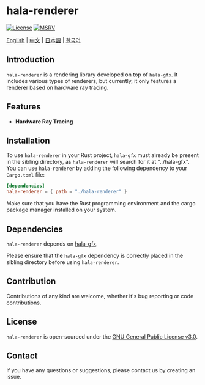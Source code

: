 # hala-renderer
[![License](https://img.shields.io/badge/License-GPL3-blue.svg)](https://www.gnu.org/licenses/gpl-3.0.en.html)
[![MSRV](https://img.shields.io/badge/rustc-1.70.0+-ab6000.svg)](https://blog.rust-lang.org/2023/06/01/Rust-1.70.0.html)

[English](README.md) | [中文](README_CN.md) | [日本語](README_JP.md) | [한국어](README_KO.md)

## Introduction
`hala-renderer` is a rendering library developed on top of `hala-gfx`. It includes various types of renderers, but currently, it only features a renderer based on hardware ray tracing.

## Features
- **Hardware Ray Tracing**

## Installation
To use `hala-renderer` in your Rust project, `hala-gfx` must already be present in the sibling directory, as `hala-renderer` will search for it at "../hala-gfx".
You can use `hala-renderer` by adding the following dependency to your `Cargo.toml` file:

```toml
[dependencies]
hala-renderer = { path = "./hala-renderer" }
```

Make sure that you have the Rust programming environment and the cargo package manager installed on your system.

## Dependencies
`hala-renderer` depends on [hala-gfx](https://github.com/zhing2006/hala-gfx).

Please ensure that the `hala-gfx` dependency is correctly placed in the sibling directory before using `hala-renderer`.

## Contribution
Contributions of any kind are welcome, whether it's bug reporting or code contributions.

## License
`hala-renderer` is open-sourced under the [GNU General Public License v3.0](LICENSE).

## Contact
If you have any questions or suggestions, please contact us by creating an issue.